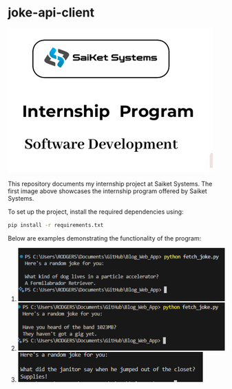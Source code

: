 # joke-api-client

![Saiket Systems Internship Program](images/saiket.png)

This repository documents my internship project at Saiket Systems. The first image above showcases the internship program offered by Saiket Systems.

To set up the project, install the required dependencies using:

```bash
pip install -r requirements.txt
```

Below are examples demonstrating the functionality of the program:

1. ![Program Example 1](images/image.png)
2. ![Program Example 2](images/image1.png)
3. ![Program Example 3](images/image2.png)
